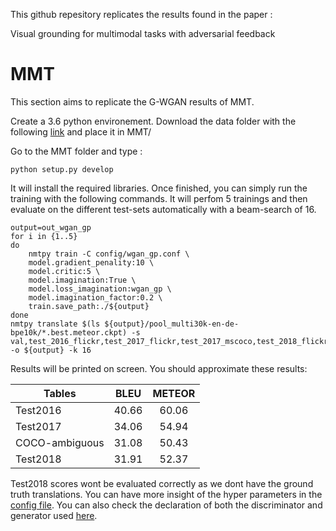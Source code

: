 This github repesitory replicates the results found in the paper :

Visual grounding for multimodal tasks with adversarial feedback

# MMT

This section aims to replicate the G-WGAN results of MMT.

Create a 3.6 python environement.
Download the data folder with the following [link](https://www.dropbox.com/s/11m17k30tg88oeo/data_nips2019.zip?dl=1) and place it in MMT/

Go to the MMT folder and type :

```
python setup.py develop
```
It will install the required libraries.
Once finished, you can simply run the training with the following commands. It will perfom 5 trainings and then evaluate on the different test-sets automatically with a beam-search of 16.

```
output=out_wgan_gp
for i in {1..5}
do
    nmtpy train -C config/wgan_gp.conf \
    model.gradient_penality:10 \
    model.critic:5 \
    model.imagination:True \
    model.loss_imagination:wgan_gp \
    model.imagination_factor:0.2 \
    train.save_path:./${output}
done
nmtpy translate $(ls ${output}/pool_multi30k-en-de-bpe10k/*.best.meteor.ckpt) -s val,test_2016_flickr,test_2017_flickr,test_2017_mscoco,test_2018_flickr -o ${output} -k 16
```

Results will be printed on screen. You should approximate these results:

| Tables        | BLEU           | METEOR  |
| ------------- |:-------------:| :-----:|
| Test2016      | 40.66 | 60.06 |
| Test2017     | 34.06      |   54.94 |
| COCO-ambiguous | 31.08      |    50.43 |
| Test2018 | 31.91      |    52.37 |

Test2018 scores wont be evaluated correctly as we dont have the ground truth translations.
You can have more insight of the hyper parameters in the [config file](https://github.com/anon0001/adv_rec/blob/master/MMT/config/wgan_gp.conf). 
You can also check the declaration of both the discriminator and generator used [here](https://github.com/anon0001/adv_rec/blob/master/MMT/nmtpytorch/layers/decoders/conditional.py#L133).






